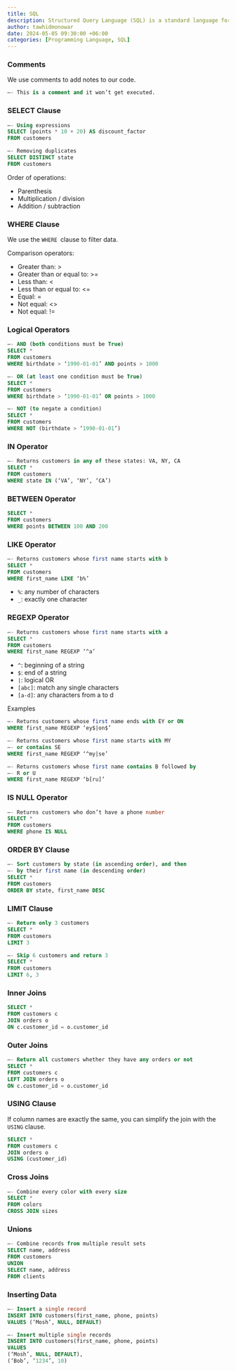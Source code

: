 ```yaml
---
title: SQL
description: Structured Query Language (SQL) is a standard language for storing, manipulating and retrieving data in relational databases. 
author: tawhidmonowar
date: 2024-05-05 09:30:00 +06:00
categories: [Programming Language, SQL]
---
```


### Comments

We use comments to add notes to our code.

```sql
—- This is a comment and it won’t get executed.
```

### SELECT Clause

```sql
—- Using expressions
SELECT (points * 10 + 20) AS discount_factor
FROM customers

—- Removing duplicates
SELECT DISTINCT state
FROM customers
```
Order of operations:
- Parenthesis
- Multiplication / division
- Addition / subtraction

### WHERE Clause

We use the `WHERE `clause to filter data.

Comparison operators:
- Greater than: >
- Greater than or equal to: >=
- Less than: <
- Less than or equal to: <=
- Equal: =
- Not equal: <>
- Not equal: !=

### Logical Operators

```sql
—- AND (both conditions must be True)
SELECT *
FROM customers
WHERE birthdate > ‘1990-01-01’ AND points > 1000

—- OR (at least one condition must be True)
SELECT *
FROM customers
WHERE birthdate > ‘1990-01-01’ OR points > 1000

—- NOT (to negate a condition)
SELECT *
FROM customers
WHERE NOT (birthdate > ‘1990-01-01’)
```

### IN Operator

```sql
—- Returns customers in any of these states: VA, NY, CA
SELECT *
FROM customers
WHERE state IN (‘VA’, ‘NY’, ‘CA’)
```

### BETWEEN Operator

```sql
SELECT *
FROM customers
WHERE points BETWEEN 100 AND 200
```


### LIKE Operator

```sql
—- Returns customers whose first name starts with b
SELECT *
FROM customers
WHERE first_name LIKE ‘b%’
```
- `%`: any number of characters
- `_`: exactly one character

### REGEXP Operator

```sql
—- Returns customers whose first name starts with a
SELECT *
FROM customers
WHERE first_name REGEXP ‘^a’
```
- `^`: beginning of a string
- `$`: end of a string
- `|`: logical OR
- `[abc]`: match any single characters
- `[a-d]`: any characters from a to d

Examples

```sql
—- Returns customers whose first name ends with EY or ON
WHERE first_name REGEXP ‘ey$|on$’

—- Returns customers whose first name starts with MY
—- or contains SE
WHERE first_name REGEXP ‘^my|se’

—- Returns customers whose first name contains B followed by
—- R or U
WHERE first_name REGEXP ‘b[ru]’
```

### IS NULL Operator

```sql
—- Returns customers who don’t have a phone number
SELECT *
FROM customers
WHERE phone IS NULL
```

### ORDER BY Clause

```sql
—- Sort customers by state (in ascending order), and then
—- by their first name (in descending order)
SELECT *
FROM customers
ORDER BY state, first_name DESC
```

### LIMIT Clause

```sql 
—- Return only 3 customers
SELECT *
FROM customers
LIMIT 3

—- Skip 6 customers and return 3
SELECT *
FROM customers
LIMIT 6, 3
```

### Inner Joins

```sql
SELECT *
FROM customers c
JOIN orders o
ON c.customer_id = o.customer_id
```

### Outer Joins

```sql
—- Return all customers whether they have any orders or not
SELECT *
FROM customers c
LEFT JOIN orders o
ON c.customer_id = o.customer_id
```
### USING Clause

If column names are exactly the same, you can simplify the join with the `USING` clause.

```sql
SELECT *
FROM customers c
JOIN orders o
USING (customer_id)
```

### Cross Joins

```sql
—- Combine every color with every size
SELECT *
FROM colors
CROSS JOIN sizes
```

### Unions

```sql
—- Combine records from multiple result sets
SELECT name, address
FROM customers
UNION
SELECT name, address
FROM clients
```

### Inserting Data

```sql
—- Insert a single record
INSERT INTO customers(first_name, phone, points)
VALUES (‘Mosh’, NULL, DEFAULT)

—- Insert multiple single records
INSERT INTO customers(first_name, phone, points)
VALUES
(‘Mosh’, NULL, DEFAULT),
(‘Bob’, ‘1234’, 10)
```
